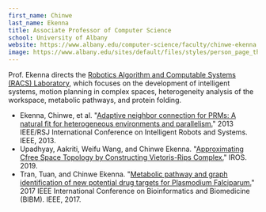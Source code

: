 ```yaml
---
first_name: Chinwe  
last_name: Ekenna
title: Associate Professor of Computer Science
school: University of Albany
website: https://www.albany.edu/computer-science/faculty/chinwe-ekenna
image: https://www.albany.edu/sites/default/files/styles/person_page_thumbnail/public/2016_10_25_Chinwe%20Ekenna_10.jpg?h=82f92a78&itok=GtX4MnZ_
---
```

Prof. Ekenna directs the [Robotics Algorithm and Computable Systems (RACS) Laboratory](http://www.cs.albany.edu/RACS/index.html), which focuses on the development of intelligent systems, motion planning in complex spaces, heterogeneity analysis of the workspace, metabolic pathways, and protein folding.
* Ekenna, Chinwe, et al. "[Adaptive neighbor connection for PRMs: A natural fit for heterogeneous environments and parallelism.](https://ieeexplore.ieee.org/abstract/document/6696510)" 2013 IEEE/RSJ International Conference on Intelligent Robots and Systems. IEEE, 2013.
* Upadhyay, Aakriti, Weifu Wang, and Chinwe Ekenna. "[Approximating Cfree Space Topology by Constructing Vietoris-Rips Complex.](https://ieeexplore.ieee.org/document/8968148)" IROS. 2019.
* Tran, Tuan, and Chinwe Ekenna. "[Metabolic pathway and graph identification of new potential drug targets for Plasmodium Falciparum.](https://ieeexplore.ieee.org/stamp/stamp.jsp?arnumber=8217947&casa_token=4ipSbLxlatsAAAAA:rS7P9T3ilb_Ckty2Ifrm5w_jBGSd_B44XaCEDIdAso4ZmjmnPI0aR0jzFhikNNACeI2xAeqPrA)" 2017 IEEE International Conference on Bioinformatics and Biomedicine (BIBM). IEEE, 2017.